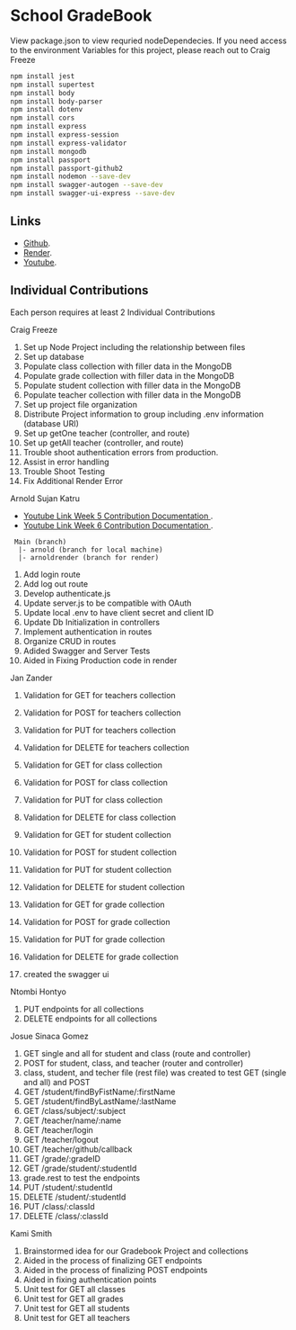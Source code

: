 # School GradeBook

View package.json to view requried nodeDependecies. If you need access to the environment Variables for this project, please reach out to Craig Freeze

```bash
npm install jest
npm install supertest
npm install body
npm install body-parser
npm install dotenv
npm install cors
npm install express
npm install express-session
npm install express-validator
npm install mongodb
npm install passport
npm install passport-github2
npm install nodemon --save-dev
npm install swagger-autogen --save-dev
npm install swagger-ui-express --save-dev
```

## Links

- [Github](https://github.com/CraigFreeze/CSE_341_Final_Project).
- [Render](https://cse-341-final-project-6enz.onrender.com).
- [Youtube](https://youtu.be/OWeH1_UWRa0).

## Individual Contributions

Each person requires at least 2 Individual Contributions

Craig Freeze
1. Set up Node Project including the relationship between files
1. Set up database
1. Populate class collection with filler data in the MongoDB
1. Populate grade collection with filler data in the MongoDB
1. Populate student collection with filler data in the MongoDB
1. Populate teacher collection with filler data in the MongoDB
1. Set up project file organization
1. Distribute Project information to group including .env information (database URI)
1. Set up getOne teacher (controller, and route)
1. Set up getAll teacher (controller, and route)
1. Trouble shoot authentication errors from production.
1. Assist in error handling
1. Trouble Shoot Testing
1. Fix Additional Render Error



Arnold Sujan Katru
- [Youtube Link Week 5 Contribution Documentation ](https://youtu.be/uc4x-Ytr1Rc).
- [Youtube Link Week 6 Contribution Documentation ](https://youtu.be/988G-BFdjrQ?si=GQYgaDz7EJj0TGzl).

```
 Main (branch)
  |- arnold (branch for local machine)
  |- arnoldrender (branch for render)
```
1. Add login route
2. Add log out route
3. Develop authenticate.js
4. Update server.js to be compatible with OAuth
5. Update local .env to have client secret and client ID
6. Update Db Initialization in controllers 
7. Implement authentication in routes
8. Organize CRUD in routes 
9. Adided Swagger and Server Tests
10. Aided in Fixing Production code in render


Jan Zander
1. Validation for GET for teachers collection
2. Validation for POST for teachers collection
3. Validation for PUT for teachers collection
4. Validation for DELETE for teachers collection

5. Validation for GET for class collection
6. Validation for POST for class collection
7. Validation for PUT for class collection
8. Validation for DELETE for class collection

9. Validation for GET for student collection
10. Validation for POST for student collection
11. Validation for PUT for student collection
12. Validation for DELETE for student collection

13. Validation for GET for grade collection
14. Validation for POST for grade collection
15. Validation for PUT for grade collection
16. Validation for DELETE for grade collection

17. created the swagger ui


Ntombi Hontyo
1. PUT endpoints for all collections
1. DELETE endpoints for all collections


Josue Sinaca Gomez 
1. GET single and all for student and class (route and controller)
1. POST for student, class, and teacher (router and controller)
1. class, student, and techer file (rest file) was created to test GET (single and all) and POST
1. GET /student/findByFistName/:firstName
1. GET /student/findByLastName/:lastName
1. GET /class/subject/:subject
1. GET /teacher/name/:name
1. GET /teacher/login
1. GET /teacher/logout
1. GET /teacher/github/callback
1. GET /grade/:gradeID
1. GET /grade/student/:studentId
1. grade.rest to test the endpoints
1. PUT /student/:studentId
1. DELETE /student/:studentId
1. PUT /class/:classId
1. DELETE /class/:classId


Kami Smith
1. Brainstormed idea for our Gradebook Project and collections
2. Aided in the process of finalizing GET endpoints
3. Aided in the process of finalizing POST endpoints
4. Aided in fixing authentication points
5. Unit test for GET all classes
6. Unit test for GET all grades
7. Unit test for GET all students
8. Unit test for GET all teachers
